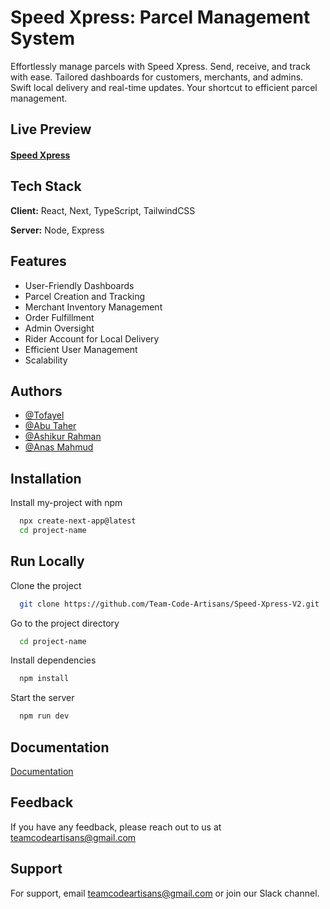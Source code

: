 
# Speed Xpress: Parcel Management System


Effortlessly manage parcels with Speed Xpress. Send, receive, and track with ease. Tailored dashboards for customers, merchants, and admins. Swift local delivery and real-time updates. Your shortcut to efficient parcel management.


## Live Preview

#### [Speed Xpress](https://speed-xpress.netlify.app/)


## Tech Stack

**Client:** React, Next, TypeScript, TailwindCSS

**Server:** Node, Express


## Features

- User-Friendly Dashboards
- Parcel Creation and Tracking
- Merchant Inventory Management
- Order Fulfillment
- Admin Oversight
- Rider Account for Local Delivery
- Efficient User Management
- Scalability


## Authors

- [@Tofayel](https://www.github.com/Tofayel-stack)
- [@Abu Taher](https://www.github.com/writerabutaher)
- [@Ashikur Rahman](https://www.github.com/ashikur540)
- [@Anas Mahmud](https://www.github.com/anas-mahmud)

## Installation

Install my-project with npm

```bash
  npx create-next-app@latest
  cd project-name
```
    
## Run Locally

Clone the project

```bash
  git clone https://github.com/Team-Code-Artisans/Speed-Xpress-V2.git
```

Go to the project directory

```bash
  cd project-name
```

Install dependencies

```bash
  npm install
```

Start the server

```bash
  npm run dev
```


## Documentation

[Documentation](https://docs.google.com/document/d/1QVaNc4gVsEAPvAsBPO9Rjr3sb31Y1o0-RIxc3xMgFIo/edit?usp=sharing)


## Feedback

If you have any feedback, please reach out to us at teamcodeartisans@gmail.com


## Support

For support, email teamcodeartisans@gmail.com or join our Slack channel.


